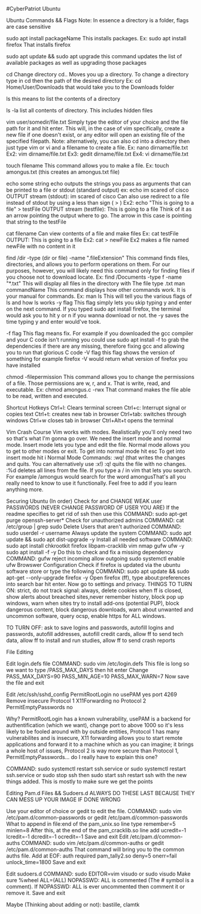 #CyberPatriot Ubuntu
 
Ubuntu Commands && Flags
  Note: In essence a directory is a folder, flags are case sensitive


sudo apt install packageName
This installs packages. Ex: sudo apt install firefox That installs firefox

sudo apt update && sudo apt upgrade
 this command updates the list of available packages as well as upgrading those packages

cd
 Change directory cd.. Moves you up a directory. To change a directory type in cd then the path of the desired directory Ex: cd Home/User/Downloads that would take you to the Downloads folder

ls
 this means to list the contents of a directory

ls -la
 list all contents of directory. This includes hidden files

vim user/somedir/file.txt
Simply type the editor of your choice and the file path for it and hit enter. This will, in the case of vim specifically, create a new file if one doesn't exist, or any editor will open an existing file of the specified filepath. Note: alternatively, you can also cd into a directory then just type vim or vi and a filename to create a file. Ex: nano dirname/file.txt	Ex2: vim dirname/file.txt	Ex3: gedit dirname/file.txt	Ex4: vi dirname/file.txt

touch filename
This command allows you to make a file. Ex: touch amongus.txt (this creates an amongus.txt file)

echo some string
echo outputs the strings you pass as arguments that can be printed to a file or stdout (standard output) ex: echo im scared of cisco 
OUTPUT stream (stdout): im scared of cisco
Can also use redirect to a file instead of stdout by using a less than sign ( > ) 
Ex2: echo "This is going to a file" > testFile
OUTPUT stream (testfile): This is going to a file
Think of it as an arrow pointing the output where to go. The arrow in this case is pointing that string to the testFile

cat filename
Can view contents of a file and make files
Ex: cat testFile
OUTPUT: This is going to a file
Ex2: cat > newFile
Ex2 makes a file named newFile with no content in it

find /dir -type (dir or file) -name ".fileExtension"
This command finds files, directories, and allows you to perform operations on them. For our purposes, however, you will likely need this command only for finding files if you choose not to download locate. Ex: find /Documents -type f -name "*.txt"
This will display all files in the directory with
The file type .txt
man commandName
This command displays how other commands work. It is your manual for commands.
Ex: man ls
This will tell you the various flags of ls and how ls works
  -y flag
This flag simply lets you skip typing y and enter on the next command. If you typed sudo apt install firefox, the terminal would ask you to hit y or n if you wanna download or not. the -y saves the time typing y and enter would've took.

-f flag
This flag means fix. For example if you downloaded the gcc compiler and your C code isn't running you could use sudo apt install -f to grab the dependencies if there are any missing, therefore fixing gcc and allowing you to run that glorious C code
-V flag
this flag shows the version of something for example firefox -V would return what version of firefox you have installed



chmod -filepermission
This command allows you to change the permissions of a file. Those permissions are w, r, and x. That is write, read, and executable. Ex: chmod amongus.c -rwx
That command makes the file able to be read, written and executed.

Shortcut Hotkeys
Ctrl+l: Clears terminal screen
Ctrl+c: Interrupt signal or copies text
Ctrl+t: creates new tab in browser
Ctrl+tab: switches through windows
Ctrl+w closes tab in browser
Ctrl+Alt+t opens the terminal

Vim Crash Course
Vim works with modes. Realistically you'll only need two so that's what I'm gonna go over.
We need the insert mode and normal mode. Insert mode lets you type and edit the file. Normal mode allows you to get to other modes or exit.
To get into normal mode hit esc
To get into insert mode hit i 
Normal Mode Commands: :wq! (that writes the changes and quits. You can alternatively use :x!) :q! quits the file with no changes. :%d deletes all lines from the file. If you type a / in vim that lets you search. For example /amongus would search for the word amongusThat's all you really need to know to use it functionally. Feel free to add if you learn anything more.

Securing Ubuntu (In order)
Check for and CHANGE WEAK user PASSWORDS (NEVER CHANGE PASSWORD OF USER YOU ARE)
 If the readme specifies to get rid of ssh then use this COMMAND: sudo apt-get purge openssh-server*
Check for unauthorized admins COMMAND: cat /etc/group | grep sudo
Delete Users that aren't authorized COMMAND: sudo userdel -r username
Always update the system COMMAND: sudo apt update && sudo apt dist-upgrade -y
Install all needed software COMMAND: sudo apt install chkrootkit firefox libpam-cracklib vim nmap gufw ufw -y
 sudo apt install -f -y
	Do this to check and fix a missing dependency
COMMAND: gufw 
reject incoming allow outgoing
sudo systemctl enable ufw
		Browswer Configuration
Check if firefox is updated via the ubuntu software store or type the following COMMAND: sudo apt update && sudo apt-get --only-upgrade firefox -y
Open firefox (ff), type about:preferences into search bar hit enter. Now go to settings and privacy. THINGS TO TURN ON: strict, do not track signal: always, delete cookies when ff is closed, show alerts about breached sites,never remember history, block pop up windows, warn when sites try to install add-ons (potential PUP), block dangerous content, block dangerous downloads, warn about unwanted and uncommon software, query ocsp, enable https for ALL windows.

TO TURN OFF: ask to save logins and passwords, autofill logins and passwords, autofill addresses, autofill credit cards, allow ff to send tech data, allow ff to install and run studies, allow ff to send crash reports

			
File Editing


Edit login.defs file COMMAND: sudo vim /etc/login.defs
This file is long so we want to type /PASS_MAX_DAYS then hit enter
Change PASS_MAX_DAYS=90
 PASS_MIN_AGE=10
PASS_MAX_WARN=7 
Now save the file and exit

Edit /etc/ssh/sshd_config 
	PermitRootLogin no 
	usePAM yes
port 4269
	Remove insecure Protocol 1
	X11Forwarding no
Protocol 2
	PermitEmptyPasswords no

Why? PermitRootLogin has a known vulnerability, usePAM is a backend for authentification (which we want), change port to above 1000 so it's less likely to be fooled around with by outside entities, Protocol 1 has many vulnerabilites and is insecure, X11 forwarding allows you to start remote applications and forward it to a machine which as you can imagine; it brings a whole host of issues, Protocol 2 is way more secure than Protocol 1, PermitEmptyPasswords... do I really have to explain this one?

COMMAND: sudo systemctl restart ssh.service or sudo systemctl restart ssh.service or sudo stop ssh then sudo start ssh
restart ssh with the new things added. This is mostly to make sure we get the points







Editing Pam.d Files && Sudoers.d
ALWAYS DO THESE LAST BECAUSE THEY CAN MESS UP YOUR IMAGE IF DONE WRONG

Use your editor of choice or gedit to edit the file. COMMAND: sudo vim /etc/pam.d/common-passwords or gedit /etc/pam.d/common-passwords
What to append in file:end of the pam_unix.so line type remember=5 minlen=8
After this, at the end of the pam_cracklib.so line add ucredit=-1 lcredit=-1 dcredit=-1 ocredit=-1 Save and exit
Edit /etc/pam.d/common-auths
COMMAND: sudo vim /etc/pam.d/common-auths or gedit /etc/pam.d/common-auths
That command will bring you to the common auths file. Add at EOF: auth required pam_tally2.so deny=5 onerr=fail unlock_time=1800
Save and exit

Edit sudoers.d
COMMAND: sudo EDITOR=vim visudo or sudo visudo
 Make sure %wheel ALL=(ALL) NOPASSWD: ALL is commented (The # symbol is a comment). If NOPASSWD: ALL is ever uncommented then comment it or remove it.
Save and exit



Maybe (Thinking about adding or not): bastille, clamtk

